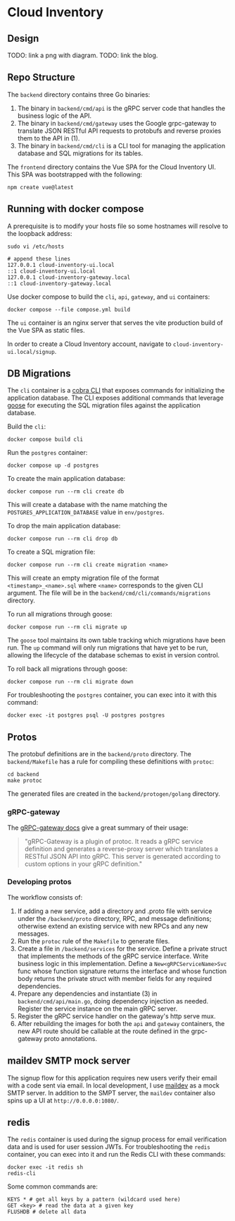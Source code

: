 # Cloud Inventory

## Design

TODO: link a png with diagram.
TODO: link the blog.

## Repo Structure

The `backend` directory contains three Go binaries:

1. The binary in `backend/cmd/api` is the gRPC server code that handles the business logic of the API.
2. The binary in `backend/cmd/gateway` uses the Google grpc-gateway to translate JSON RESTful API requests to protobufs and reverse proxies them to the API in (1).
3. The binary in `backend/cmd/cli` is a CLI tool for managing the application database and SQL migrations for its tables.

The `frontend` directory contains the Vue SPA for the Cloud Inventory UI. This SPA was bootstrapped with the following:

```
npm create vue@latest
```

## Running with docker compose

A prerequisite is to modify your hosts file so some hostnames will resolve to the loopback address:

```
sudo vi /etc/hosts

# append these lines
127.0.0.1 cloud-inventory-ui.local
::1 cloud-inventory-ui.local
127.0.0.1 cloud-inventory-gateway.local
::1 cloud-inventory-gateway.local
```

Use docker compose to build the `cli`, `api`, `gateway`, and `ui` containers:

```
docker compose --file compose.yml build
```

The `ui` container is an nginx server that serves the vite production build of the Vue SPA as static files.

In order to create a Cloud Inventory account, navigate to `cloud-inventory-ui.local/signup`.

## DB Migrations

The `cli` container is a [cobra CLI](https://github.com/spf13/cobra) that exposes commands for initializing the application database. The CLI exposes additional commands that leverage [goose](https://github.com/pressly/goose) for executing the SQL migration files against the application database.

Build the `cli`:

```
docker compose build cli
```

Run the `postgres` container:

```
docker compose up -d postgres
```

To create the main application database:

```
docker compose run --rm cli create db
```

This will create a database with the name matching the `POSTGRES_APPLICATION_DATABASE` value in `env/postgres`.

To drop the main application database:

```
docker compose run --rm cli drop db
```

To create a SQL migration file:

```
docker compose run --rm cli create migration <name>
```

This will create an empty migration file of the format `<timestamp>_<name>.sql` where `<name>` corresponds to the given CLI argument. The file will be in the `backend/cmd/cli/commands/migrations` directory.

To run all migrations through goose:

```
docker compose run --rm cli migrate up
```

The `goose` tool maintains its own table tracking which migrations have been run. The `up` command will only run migrations that have yet to be run, allowing the lifecycle of the database schemas to exist in version control.

To roll back all migrations through goose:

```
docker compose run --rm cli migrate down
```

For troubleshooting the `postgres` container, you can exec into it with this command:

```
docker exec -it postgres psql -U postgres postgres
```

## Protos

The protobuf definitions are in the `backend/proto` directory. The `backend/Makefile` has a rule for compiling these definitions with `protoc`:

```
cd backend
make protoc
```

The generated files are created in the `backend/protogen/golang` directory.

### gRPC-gateway

The [gRPC-gateway docs](https://grpc-ecosystem.github.io/grpc-gateway/) give a great summary of their usage:
> "gRPC-Gateway is a plugin of protoc. It reads a gRPC service definition and generates a reverse-proxy server which translates a RESTful JSON API into gRPC. This server is generated according to custom options in your gRPC definition."

### Developing protos

The workflow consists of:

1. If adding a new service, add a directory and .proto file with service under the `/backend/proto` directory, RPC, and message definitions; otherwise extend an existing service with new RPCs and any new messages.
2. Run the `protoc` rule of the `Makefile` to generate files.
3. Create a file in `/backend/services` for the service. Define a private struct that implements the methods of the gRPC service interface. Write business logic in this implementation. Define a `New<gRPCServiceName>Svc` func whose function signature returns the interface and whose function body returns the private struct with member fields for any required dependencies.
4. Prepare any dependencies and instantiate (3) in `backend/cmd/api/main.go`, doing dependency injection as needed. Register the service instance on the main gRPC server.
5. Register the gRPC service handler on the gateway's http serve mux.
6. After rebuilding the images for both the `api` and `gateway` containers, the new API route should be callable at the route defined in the grpc-gateway proto annotations.

## maildev SMTP mock server

The signup flow for this application requires new users verify their email with a code sent via email. In local development, I use [maildev](https://github.com/maildev/maildev) as a mock SMTP server. In addition to the SMPT server, the `maildev` container also spins up a UI at `http://0.0.0.0:1080/`.

## redis

The `redis` container is used during the signup process for email verification data and is used for user session JWTs. For troubleshooting the `redis` container, you can exec into it and run the Redis CLI with these commands:

```
docker exec -it redis sh
redis-cli
```

Some common commands are:

```
KEYS * # get all keys by a pattern (wildcard used here)
GET <key> # read the data at a given key
FLUSHDB # delete all data
```

